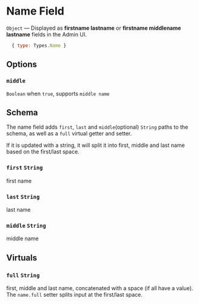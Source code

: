 # Name Field

`Object` — Displayed as **firstname lastname** or **firstname middlename lastname** fields in the Admin UI.

```js
  { type: Types.Name }
```

## Options

### `middle`
`Boolean` when `true`, supports `middle name`

## Schema

The name field adds `first`, `last` and `middle`(optional) `String` paths to the schema, as well as a `full` virtual getter and setter.

If it is updated with a string, it will split it into first, middle and last name based on the first/last space.

### `first` `String`
first name

### `last` `String`
last name

### `middle` `String`
middle name

## Virtuals

### `full` `String`
first, middle and last name, concatenated with a space (if all have a value).
The `name.full` setter splits input at the first/last space.
